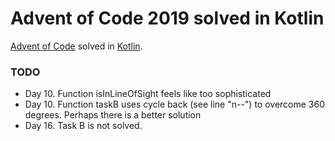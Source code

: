 Advent of Code 2019 solved in Kotlin
====================================

[Advent of Code](http://adventofcode.com/2019/) solved in [Kotlin](https://kotlinlang.org/).



### TODO

* Day 10. Function isInLineOfSight feels like too sophisticated
* Day 10. Function taskB uses cycle back (see line "n--") to overcome 360 degrees. Perhaps there is a better solution
* Day 16. Task B is not solved.